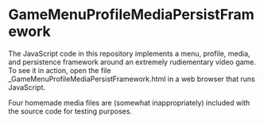 GameMenuProfileMediaPersistFramework
====================================

The JavaScript code in this repository implements a menu, profile, media, and persistence framework around an extremely rudiementary video game.  To see it in action, open the file _GameMenuProfileMediaPersistFramework.html in a web browser that runs JavaScript.  

Four homemade media files are (somewhat inappropriately) included with the source code for testing purposes.


